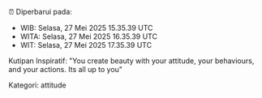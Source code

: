 ⏰ Diperbarui pada:
- WIB: Selasa, 27 Mei 2025 15.35.39 UTC
- WITA: Selasa, 27 Mei 2025 16.35.39 UTC
- WIT: Selasa, 27 Mei 2025 17.35.39 UTC

Kutipan Inspiratif:
"You create beauty with your attitude, your behaviours, and your actions. Its all up to you"


Kategori: attitude

